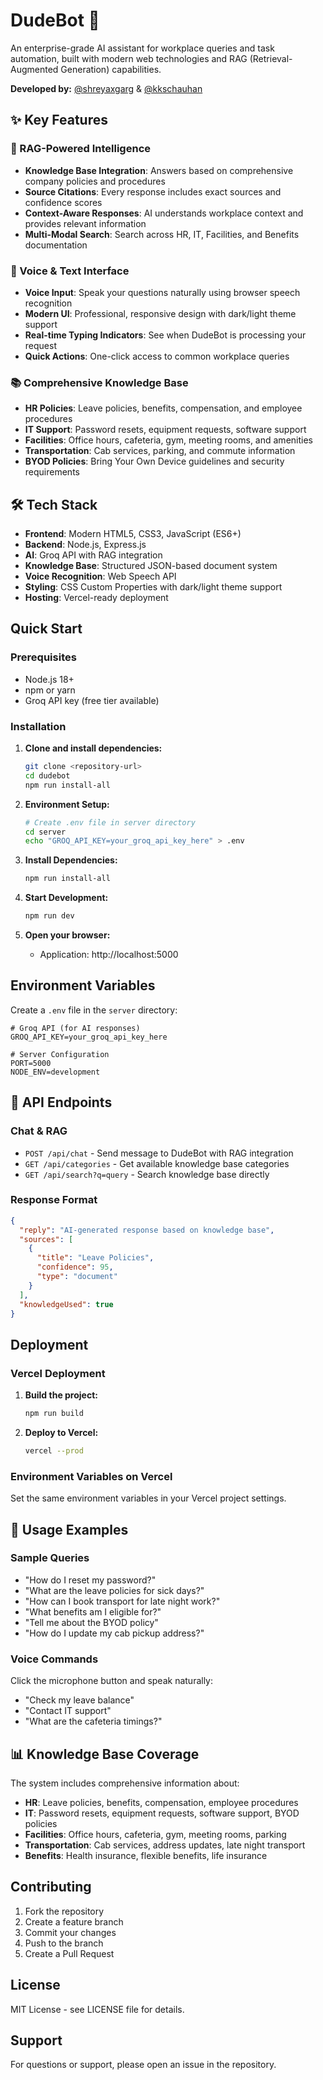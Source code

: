 # DudeBot 🤖

An enterprise-grade AI assistant for workplace queries and task automation, built with modern web technologies and RAG (Retrieval-Augmented Generation) capabilities.

**Developed by:** [@shreyaxgarg](https://github.com/shreyaxgarg) & [@kkschauhan](https://github.com/kkschauhan)

## ✨ Key Features

### 🧠 RAG-Powered Intelligence
- **Knowledge Base Integration**: Answers based on comprehensive company policies and procedures
- **Source Citations**: Every response includes exact sources and confidence scores
- **Context-Aware Responses**: AI understands workplace context and provides relevant information
- **Multi-Modal Search**: Search across HR, IT, Facilities, and Benefits documentation

### 🎤 Voice & Text Interface
- **Voice Input**: Speak your questions naturally using browser speech recognition
- **Modern UI**: Professional, responsive design with dark/light theme support
- **Real-time Typing Indicators**: See when DudeBot is processing your request
- **Quick Actions**: One-click access to common workplace queries

### 📚 Comprehensive Knowledge Base
- **HR Policies**: Leave policies, benefits, compensation, and employee procedures
- **IT Support**: Password resets, equipment requests, software support
- **Facilities**: Office hours, cafeteria, gym, meeting rooms, and amenities
- **Transportation**: Cab services, parking, and commute information
- **BYOD Policies**: Bring Your Own Device guidelines and security requirements

## 🛠️ Tech Stack

- **Frontend**: Modern HTML5, CSS3, JavaScript (ES6+)
- **Backend**: Node.js, Express.js
- **AI**: Groq API with RAG integration
- **Knowledge Base**: Structured JSON-based document system
- **Voice Recognition**: Web Speech API
- **Styling**: CSS Custom Properties with dark/light theme support
- **Hosting**: Vercel-ready deployment

## Quick Start

### Prerequisites
- Node.js 18+ 
- npm or yarn
- Groq API key (free tier available)

### Installation

1. **Clone and install dependencies:**
   ```bash
   git clone <repository-url>
   cd dudebot
   npm run install-all
   ```

2. **Environment Setup:**
   ```bash
   # Create .env file in server directory
   cd server
   echo "GROQ_API_KEY=your_groq_api_key_here" > .env
   ```

3. **Install Dependencies:**
   ```bash
   npm run install-all
   ```

4. **Start Development:**
   ```bash
   npm run dev
   ```

5. **Open your browser:**
   - Application: http://localhost:5000

## Environment Variables

Create a `.env` file in the `server` directory:

```env
# Groq API (for AI responses)
GROQ_API_KEY=your_groq_api_key_here

# Server Configuration
PORT=5000
NODE_ENV=development
```

## 🔌 API Endpoints

### Chat & RAG
- `POST /api/chat` - Send message to DudeBot with RAG integration
- `GET /api/categories` - Get available knowledge base categories
- `GET /api/search?q=query` - Search knowledge base directly

### Response Format
```json
{
  "reply": "AI-generated response based on knowledge base",
  "sources": [
    {
      "title": "Leave Policies",
      "confidence": 95,
      "type": "document"
    }
  ],
  "knowledgeUsed": true
}
```

## Deployment

### Vercel Deployment

1. **Build the project:**
   ```bash
   npm run build
   ```

2. **Deploy to Vercel:**
   ```bash
   vercel --prod
   ```

### Environment Variables on Vercel

Set the same environment variables in your Vercel project settings.

## 🎯 Usage Examples

### Sample Queries
- "How do I reset my password?"
- "What are the leave policies for sick days?"
- "How can I book transport for late night work?"
- "What benefits am I eligible for?"
- "Tell me about the BYOD policy"
- "How do I update my cab pickup address?"

### Voice Commands
Click the microphone button and speak naturally:
- "Check my leave balance"
- "Contact IT support"
- "What are the cafeteria timings?"

## 📊 Knowledge Base Coverage

The system includes comprehensive information about:
- **HR**: Leave policies, benefits, compensation, employee procedures
- **IT**: Password resets, equipment requests, software support, BYOD policies
- **Facilities**: Office hours, cafeteria, gym, meeting rooms, parking
- **Transportation**: Cab services, address updates, late night transport
- **Benefits**: Health insurance, flexible benefits, life insurance

## Contributing

1. Fork the repository
2. Create a feature branch
3. Commit your changes
4. Push to the branch
5. Create a Pull Request

## License

MIT License - see LICENSE file for details.

## Support

For questions or support, please open an issue in the repository.
